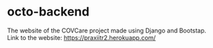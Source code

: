 # octo-backend
The website of the COVCare project made using Django and Bootstap.                              
Link to the website: https://praxiitr2.herokuapp.com/

